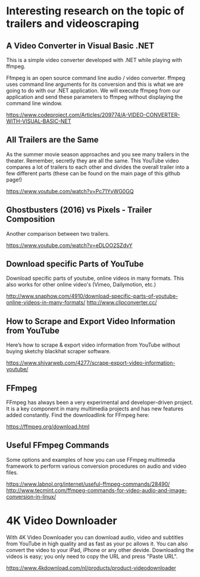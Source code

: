 # Interesting research on the topic of trailers and videoscraping

## A Video Converter in Visual Basic .NET
This is a simple video converter developed with .NET while playing with ffmpeg.

Ffmpeg is an open source command line audio / video converter. ffmpeg uses command line arguments for its conversion and this is what we are going to do with our .NET application. We will execute ffmpeg from our application and send these parameters to ffmpeg without displaying the command line window.

https://www.codeproject.com/Articles/209774/A-VIDEO-CONVERTER-WITH-VISUAL-BASIC-NET


## All Trailers are the Same
As the summer movie season approaches and you see many trailers in the theater. Remember, secretly they are all the same. This YouTube video compares a lot of trailers to each other and divides the overall trailer into a few different parts (these can be found on the main page of this github page!)

https://www.youtube.com/watch?v=Pc71YvWG0GQ


## Ghostbusters (2016) vs Pixels - Trailer Composition
Another comparison between two trailers.

https://www.youtube.com/watch?v=eDLOO2SZdvY


## Download specific Parts of YouTube
Download specific parts of youtube, online videos in many formats. This also works for other online video's (Vimeo, Dailymotion, etc.)

http://www.snaphow.com/4910/download-specific-parts-of-youtube-online-videos-in-many-formats/
http://www.clipconverter.cc/


## How to Scrape and Export Video Information from YouTube
Here’s how to scrape & export video information from YouTube without buying sketchy blackhat scraper software.

https://www.shivarweb.com/4277/scrape-export-video-information-youtube/

## FFmpeg
FFmpeg has always been a very experimental and developer-driven project. It is a key component in many multimedia projects and has new features added constantly. 
Find the downloadlink for FFmpeg here:

https://ffmpeg.org/download.html


## Useful FFmpeg Commands
Some options and examples of how you can use FFmpeg multimedia framework to perform various conversion procedures on audio and video files.

https://www.labnol.org/internet/useful-ffmpeg-commands/28490/
http://www.tecmint.com/ffmpeg-commands-for-video-audio-and-image-conversion-in-linux/


# 4K Video Downloader
With 4K Video Downloader you can download audio, video and subtitles from YouTube in high quality and as fast as your pc allows it. You can also convert the video to your iPad, iPhone or any other devide. Downloading the videos is easy; you only need to copy the URL and press "Paste URL". 

https://www.4kdownload.com/nl/products/product-videodownloader

